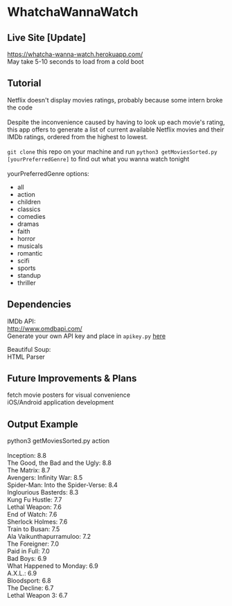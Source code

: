 # WhatchaWannaWatch
## Live Site [Update]
https://whatcha-wanna-watch.herokuapp.com/<br>
May take 5-10 seconds to load from a cold boot


## Tutorial
Netflix doesn't display movies ratings, probably because some intern broke the code<br><br>
Despite the inconvenience caused by having to look up each movie's rating, this app offers to generate a list of current available Netflix movies and their IMDb ratings, ordered from the highest to lowest.<br><br>
`git clone` this repo on your machine and run `python3 getMoviesSorted.py [yourPreferredGenre]` to find out what you wanna watch tonight<br>
<br>
yourPreferredGenre options:
- all
- action
- children
- classics
- comedies
- dramas
- faith
- horror
- musicals
- romantic
- scifi
- sports
- standup
- thriller

## Dependencies
IMDb API:<br>
http://www.omdbapi.com/<br>
Generate your own API key and place in `apikey.py` [here](http://www.omdbapi.com/apikey.aspx)<br>

Beautiful Soup:<br>
HTML Parser

## Future Improvements & Plans
fetch movie posters for visual convenience<br>
iOS/Android application development<br>

## Output Example
python3 getMoviesSorted.py action<br><br>
Inception: 8.8<br>
The Good, the Bad and the Ugly: 8.8<br>
The Matrix: 8.7<br>
Avengers: Infinity War: 8.5<br>
Spider-Man: Into the Spider-Verse: 8.4<br>
Inglourious Basterds: 8.3<br>
Kung Fu Hustle: 7.7<br>
Lethal Weapon: 7.6<br>
End of Watch: 7.6<br>
Sherlock Holmes: 7.6<br>
Train to Busan: 7.5<br>
Ala Vaikunthapurramuloo: 7.2<br>
The Foreigner: 7.0<br>
Paid in Full: 7.0<br>
Bad Boys: 6.9<br>
What Happened to Monday: 6.9<br>
A.X.L.: 6.9<br>
Bloodsport: 6.8<br>
The Decline: 6.7<br>
Lethal Weapon 3: 6.7<br>

